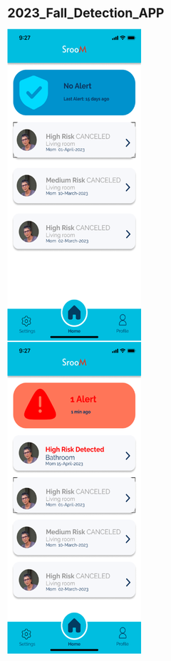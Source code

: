 # 2023_Fall_Detection_APP
<img src="app_no_alert.png" width="300" height="700">
<img src="app_alert.png" width="300" height="700">
